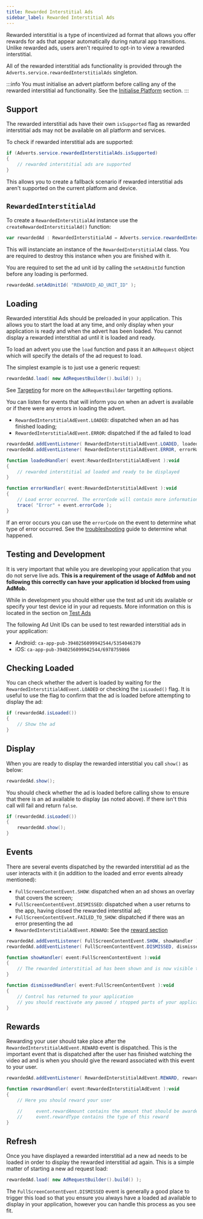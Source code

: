 ```yaml
---
title: Rewarded Interstitial Ads
sidebar_label: Rewarded Interstitial Ads
---
```


Rewarded interstitial is a type of incentivized ad format that allows you offer rewards for ads that appear automatically during natural app transitions. Unlike rewarded ads, users aren't required to opt-in to view a rewarded interstitial.

All of the rewarded interstitial ads functionality is provided through the `Adverts.service.rewardedInterstitialAds` singleton.

:::info
You must initialise an advert platform before calling any of the rewarded interstitial ad functionality.
See the [Initialise Platform](initialise-platform) section.
:::

## Support

The rewarded interstitial ads have their own `isSupported` flag as rewarded interstitial ads may not be available on all platform and services.

To check if rewarded interstitial ads are supported:

```actionscript
if (Adverts.service.rewardedInterstitialAds.isSupported)
{
	// rewarded interstitial ads are supported
}
```

This allows you to create a fallback scenario if rewarded interstitial ads aren't supported on the current platform and device.

## `RewardedInterstitialAd`

To create a `RewardedInterstitialAd` instance use the `createRewardedInterstitialAd()` function:

```actionscript
var rewardedAd : RewardedInterstitialAd = Adverts.service.rewardedInterstitialAds.createRewardedInterstitialAd();
```

This will instanciate an instance of the `RewardedInterstitialAd` class. You are required to destroy this instance when you are finished with it.

You are required to set the ad unit id by calling the `setAdUnitId` function before any loading is performed.

```actionscript
rewardedAd.setAdUnitId( "REWARDED_AD_UNIT_ID" );
```

## Loading

Rewarded interstitial Ads should be preloaded in your application. This allows you to start the load at any time, and only display when your application is ready and when the advert has been loaded. You cannot display a rewarded interstitial ad until it is loaded and ready.

To load an advert you use the `load` function and pass it an `AdRequest` object which will specify the details of the ad request to load.

The simplest example is to just use a generic request:

```actionscript
rewardedAd.load( new AdRequestBuilder().build() );
```

See [Targeting](targeting) for more on the `AdRequestBuilder` targetting options.

You can listen for events that will inform you on when an advert is available or if there were any errors in loading the advert.

- `RewardedInterstitialAdEvent.LOADED`: dispatched when an ad has finished loading;
- `RewardedInterstitialAdEvent.ERROR`: dispatched if the ad failed to load

```actionscript
rewardedAd.addEventListener( RewardedInterstitialAdEvent.LOADED, loadedHandler );
rewardedAd.addEventListener( RewardedInterstitialAdEvent.ERROR, errorHandler );

function loadedHandler( event:RewardedInterstitialAdEvent ):void
{
	// rewarded interstitial ad loaded and ready to be displayed
}

function errorHandler( event:RewardedInterstitialAdEvent ):void
{
	// Load error occurred. The errorCode will contain more information
	trace( "Error" + event.errorCode );
}
```

If an error occurs you can use the `errorCode` on the event to determine what type of error occurred. See the [troubleshooting](troubleshooting) guide to determine what happened.

## Testing and Development

It is very important that while you are developing your application that you do not serve live ads. **This is a requirement of the usage of AdMob and not following this correctly can have your application id blocked from using AdMob.**

While in development you should either use the test ad unit ids available or specify your test device id in your ad requests. More information on this is located in the section on [Test Ads](test-ads)

The following Ad Unit IDs can be used to test rewarded interstitial ads in your application:

- Android: `ca-app-pub-3940256099942544/5354046379`
- iOS: `ca-app-pub-3940256099942544/6978759866`

## Checking Loaded

You can check whether the advert is loaded by waiting for the `RewardedInterstitialAdEvent.LOADED`
or checking the `isLoaded()` flag. It is useful to use the flag to confirm that the ad is loaded before attempting to display the ad:

```actionscript
if (rewardedAd.isLoaded())
{
	// Show the ad
}
```

## Display

When you are ready to display the rewarded interstitial you call `show()` as below:

```actionscript
rewardedAd.show();
```

You should check whether the ad is loaded before calling show to ensure that there is an ad available to display (as noted above). If there isn't this call will fail and return `false`.

```actionscript
if (rewardedAd.isLoaded())
{
	rewardedAd.show();
}
```

## Events

There are several events dispatched by the rewarded interstitial ad as the user interacts with it (in addition to the loaded and error events already mentioned):

- `FullScreenContentEvent.SHOW`: dispatched when an ad shows an overlay that covers the screen;
- `FullScreenContentEvent.DISMISSED`: dispatched when a user returns to the app, having closed the rewarded interstitial ad;
- `FullScreenContentEvent.FAILED_TO_SHOW`: dispatched if there was an error presenting the ad
- `RewardedInterstitialAdEvent.REWARD`: See the [reward section](#rewards)

```actionscript
rewardedAd.addEventListener( FullScreenContentEvent.SHOW, showHandler );
rewardedAd.addEventListener( FullScreenContentEvent.DISMISSED, dismissedHandler );

function showHandler( event:FullScreenContentEvent ):void
{
    // The rewarded interstitial ad has been shown and is now visible to the user
}

function dismissedHandler( event:FullScreenContentEvent ):void
{
	// Control has returned to your application
	// you should reactivate any paused / stopped parts of your application.
}
```

## Rewards

Rewarding your user should take place after the `RewardedInterstitialAdEvent.REWARD` event is dispatched.
This is the important event that is dispatched after the user has finished watching the video ad and is when you should give the reward associated with this event to your user.

```actionscript
rewardedAd.addEventListener( RewardedInterstitialAdEvent.REWARD, rewardHandler );

function rewardHandler( event:RewardedInterstitialAdEvent ):void
{
    // Here you should reward your user

    //     event.rewardAmount contains the amount that should be awarded to your user
    //     event.rewardType contains the type of this reward
}
```

## Refresh

Once you have displayed a rewarded interstitial ad a new ad needs to be loaded in order to display the rewarded interstitial ad again. This is a simple matter of starting a new ad request load:

```actionscript
rewardedAd.load( new AdRequestBuilder().build() );
```

The `FullScreenContentEvent.DISMISSED` event is generally a good place to trigger this load so that you ensure you always have a loaded ad available to display in your application, however you can handle this process as you see fit.
